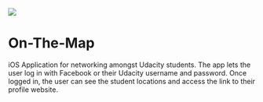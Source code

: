 <img src="https://github.com/reyesm93/On-The-Map/blob/master/README-image/Screenshot%202017-12-02%2020.18.30_preview.png">

# On-The-Map
iOS Application for networking amongst Udacity students. The app lets the user log in with Facebook or their Udacity username and password.
Once logged in, the user can see the student locations and access the link to their profile website. 
